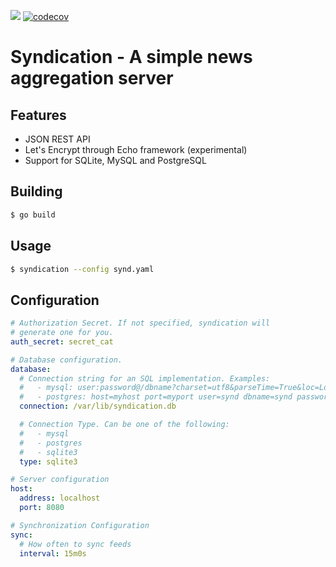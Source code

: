 ![](https://github.com/jmartinezhern/syndication/workflows/Go/badge.svg)
[![codecov](https://codecov.io/gh/jmartinezhern/syndication/branch/master/graph/badge.svg)](https://codecov.io/gh/jmartinezhern/syndication)

# Syndication - A simple news aggregation server

## Features

- JSON REST API
- Let's Encrypt through Echo framework (experimental)
- Support for SQLite, MySQL and PostgreSQL

## Building

```bash
$ go build
```

## Usage

```bash
$ syndication --config synd.yaml
```

## Configuration

```yaml
# Authorization Secret. If not specified, syndication will
# generate one for you.
auth_secret: secret_cat

# Database configuration.
database:
  # Connection string for an SQL implementation. Examples:
  #   - mysql: user:password@/dbname?charset=utf8&parseTime=True&loc=Local
  #   - postgres: host=myhost port=myport user=synd dbname=synd password=mypassword
  connection: /var/lib/syndication.db

  # Connection Type. Can be one of the following:
  #   - mysql
  #   - postgres
  #   - sqlite3
  type: sqlite3

# Server configuration
host:
  address: localhost
  port: 8080

# Synchronization Configuration
sync:
  # How often to sync feeds
  interval: 15m0s
```
